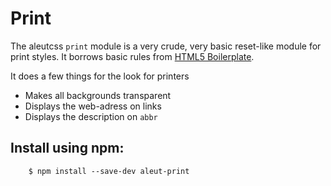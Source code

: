 # Print

The aleutcss `print` module is a very crude, very basic reset-like module for
print styles. It borrows basic rules from [HTML5
Boilerplate](https://github.com/h5bp/html5-boilerplate).

It does a few things for the look for printers
* Makes all backgrounds transparent
* Displays the web-adress on links
* Displays the description on `abbr`


## Install using npm:

```ssh
	$ npm install --save-dev aleut-print
```
